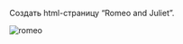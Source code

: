 Создать html-страницу “Romeo and Juliet”. 

![romeo](https://user-images.githubusercontent.com/86431195/184502091-d1bcf47e-bf13-432a-a50f-7589e802bacd.png)
